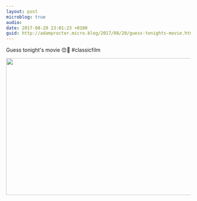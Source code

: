 ```yaml
---
layout: post
microblog: true
audio: 
date: 2017-08-20 23:01:23 +0100
guid: http://adamprocter.micro.blog/2017/08/20/guess-tonights-movie.html
---
```

Guess tonight's movie 😊🥊 #classicfilm

<img src="http://discursive.adamprocter.co.uk/uploads/2017/50c9d58374.jpg" width="600" height="374" />
